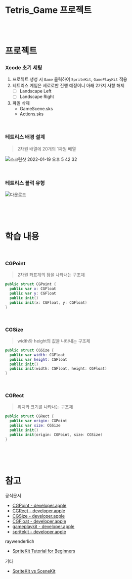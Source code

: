 # Tetris_Game 프로젝트

<br><br>

# 프로젝트

### Xcode 초기 세팅
1. 프로젝트 생성 시 `Game` 클릭하여 `SpriteKit`, `GamePlayKit` 적용
2. 테트리스 게임은 세로로만 진행 예정이니 아래 2가지 사항 해제
   - [ ] Landscape Left
   - [ ] Landscape Right
3. 파일 삭제
   - GameScene.sks
   - Actions.sks


<br>

### 테트리스 배경 설계
> 2차원 배열에 20개의 1차원 배열

![스크린샷 2022-01-19 오후 5 42 32](https://user-images.githubusercontent.com/65153742/150099664-e3e24bb6-2d55-443c-8026-ca6cbaaf9e7f.png)


<br>

### 테트리스 블럭 유형
![다운로드](https://user-images.githubusercontent.com/65153742/151125145-b4fa1174-95c0-4c76-9c46-557d8e59ae00.png)


<br><br><br>

# 학습 내용

<br>

### CGPoint
> 2차원 좌표계의 점을 나타내는 구조체
```swift
public struct CGPoint {
  public var x: CGFloat
  public var y: CGFloat
  public init()
  public init(x: CGFloat, y: CGFloat)
}
```

<br>


### CGSize
> width와 height의 값을 나타내는 구조체


```swift
public struct CGSize {
  public var width: CGFloat
  public var height: CGFloat
  public init()
  public init(width: CGFloat, height: CGFloat)
}
```

<br>

### CGRect 
> 위치와 크기를 나타내는 구조체
```swift
public struct CGRect {
  public var origin: CGPoint
  public var size: CGSize
  public init()
  public init(origin: CGPoint, size: CGSize)
}
```

<br><br><br>

# 참고
공식문서
- [CGPoint - developer.apple](https://developer.apple.com/documentation/coregraphics/cgpoint)
- [CGRect - developer.apple](https://developer.apple.com/documentation/coregraphics/cgrect)
- [CGSize - developer.apple](https://developer.apple.com/documentation/coregraphics/cgsize)
- [CGFloat - developer.apple](https://developer.apple.com/documentation/coregraphics/cgfloat)
- [gameplaykit - developer.apple](https://developer.apple.com/documentation/gameplaykit)
- [spritekit - developer.apple](https://developer.apple.com/spritekit/)

raywenderlich
- [SpriteKit Tutorial for Beginners](https://www.raywenderlich.com/71-spritekit-tutorial-for-beginners)

기타
- [SpriteKit vs SceneKit](https://sujinnaljin.medium.com/spritekit-vs-scenekit-e53292dd9b7b)
